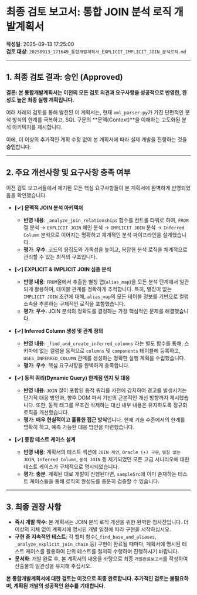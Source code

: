 # 최종 검토 보고서: 통합 JOIN 분석 로직 개발계획서

**작성일**: 2025-09-13 17:25:00  
**검토 대상**: `20250913_171649_통합개발계획서_EXPLICIT_IMPLICIT_JOIN_분석로직.md`

---

## 1. 최종 검토 결과: 승인 (Approved)

**결론: 본 통합개발계획서는 이전의 모든 검토 의견과 요구사항을 성공적으로 반영한, 완성도 높은 최종 실행 계획입니다.**

여러 차례의 검토를 통해 발전된 이 계획서는, 현재 `xml_parser.py`가 가진 단편적인 분석 방식의 한계를 극복하고, SQL 구문의 **문맥(Context)**을 이해하는 고도화된 분석 아키텍처를 제시합니다. 

이에, 더 이상의 추가적인 계획 수정 없이 본 계획서에 따라 실제 개발을 진행하는 것을 **승인**합니다.

---

## 2. 주요 개선사항 및 요구사항 충족 여부

이전 검토 보고서들에서 제기된 모든 핵심 요구사항들이 본 계획서에 완벽하게 반영되었음을 확인했습니다.

- **[✓] 문맥적 JOIN 분석 아키텍처**
  - **반영 내용**: `_analyze_join_relationships` 함수를 컨트롤 타워로 하여, `FROM`절 분석 → `EXPLICIT JOIN` 체인 분석 → `IMPLICIT JOIN` 분석 → `Inferred Column` 분석으로 이어지는 명확하고 체계적인 분석 파이프라인을 설계했습니다.
  - **평가**: **우수**. 코드의 응집도와 가독성을 높이고, 복잡한 분석 로직을 체계적으로 관리할 수 있는 최적의 구조입니다.

- **[✓] EXPLICIT & IMPLICIT JOIN 심층 분석**
  - **반영 내용**: `FROM`절에서 추출한 별칭 맵(`alias_map`)을 모든 분석 단계에서 일관되게 활용하여, 테이블 관계를 정확하게 추적합니다. 특히, 별칭이 없는 `IMPLICIT JOIN` 조건에 대해, `alias_map`의 모든 테이블 정보를 기반으로 컬럼 소속을 추론하는 구체적인 로직을 포함했습니다.
  - **평가**: **우수**. JOIN 분석의 정확도를 결정하는 가장 핵심적인 문제를 해결했습니다.

- **[✓] Inferred Column 생성 및 관계 정의**
  - **반영 내용**: `_find_and_create_inferred_columns` 라는 별도 함수를 통해, 스키마에 없는 컬럼을 동적으로 `columns` 및 `components` 테이블에 등록하고, `USES_INFERRED_COLUMN` 관계를 생성하는 명확한 실행 계획을 수립했습니다.
  - **평가**: **우수**. 핵심 요구사항을 완벽하게 충족합니다.

- **[✓] 동적 쿼리(Dynamic Query) 한계점 인지 및 대응**
  - **반영 내용**: `JOIN` 절이 포함된 동적 쿼리를 사전에 감지하여 경고를 발생시키는 단기적 대응 방안과, 향후 DOM 파서 기반의 근본적인 개선 방향까지 제시했습니다. 또한, 동적 태그를 무조건 삭제하는 대신 내부 내용은 유지하도록 정규화 로직을 개선했습니다.
  - **평가**: **매우 현실적이고 훌륭한 접근 방식**입니다. 현재 기술 수준에서의 한계를 명확히 하고, 예측 가능한 대응 방안을 마련했습니다.

- **[✓] 종합 테스트 케이스 설계**
  - **반영 내용**: 계획서의 테스트 섹션에 `JOIN 체인`, `Oracle (+) 구문`, `별칭 없는 JOIN`, `Inferred Column`, `동적 JOIN` 등 제기되었던 모든 고급 시나리오에 대한 테스트 케이스가 구체적으로 명시되었습니다.
  - **평가**: **충분**. 계획된 대로 개발이 진행된다면, `sampleSrc`에 이미 존재하는 테스트 케이스들을 통해 로직의 완성도를 충분히 검증할 수 있습니다.

---

## 3. 최종 권장 사항

- **즉시 개발 착수**: 본 계획서는 JOIN 분석 로직 개선을 위한 완벽한 청사진입니다. 더 이상의 지체 없이 계획서에 명시된 개발 일정에 따라 구현을 시작하십시오.
- **구현 중 지속적인 테스트**: 각 헬퍼 함수(`_find_base_and_aliases`, `_analyze_explicit_join_chain` 등) 구현이 완료될 때마다, 계획서에 명시된 테스트 케이스를 활용하여 단위 테스트를 철저히 수행하며 진행하시기 바랍니다.
- **문서화**: 개발 완료 후, 본 계획서의 내용을 바탕으로 최종 `개발완료보고서`를 작성하여 산출물의 일관성을 유지해 주십시오.


**본 통합개발계획서에 대한 검토는 이것으로 최종 완료합니다. 추가적인 검토는 불필요하며, 계획된 개발의 성공적인 완수를 기대합니다.**
